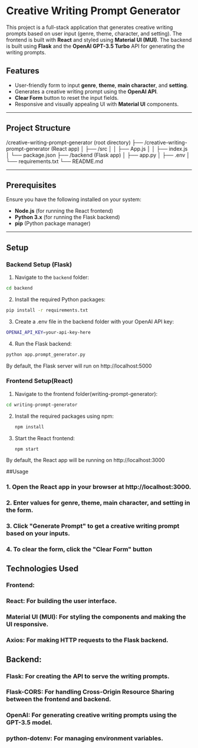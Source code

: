 # Creative Writing Prompt Generator

This project is a full-stack application that generates creative writing prompts based on user input (genre, theme, character, and setting). The frontend is built with **React** and styled using **Material UI (MUI)**. The backend is built using **Flask** and the **OpenAI GPT-3.5 Turbo** API for generating the writing prompts.

## Features
- User-friendly form to input **genre**, **theme**, **main character**, and **setting**.
- Generates a creative writing prompt using the **OpenAI API**.
- **Clear Form** button to reset the input fields.
- Responsive and visually appealing UI with **Material UI** components.

---

## Project Structure

/creative-writing-prompt-generator (root directory) ├── /creative-writing-prompt-generator (React app) │ ├── /src │ │ ├── App.js │ │ ├── index.js │ └── package.json ├── /backend (Flask app) │ ├── app.py │ ├── .env │ └── requirements.txt └── README.md

---

## Prerequisites

Ensure you have the following installed on your system:
- **Node.js** (for running the React frontend)
- **Python 3.x** (for running the Flask backend)
- **pip** (Python package manager)

---

## Setup

### Backend Setup (Flask)
1. Navigate to the `backend` folder:
```bash
cd backend
```

2. Install the required Python packages:
```bash
pip install -r requirements.txt
```
3. Create a .env file in the backend folder with your OpenAI API key:
```bash
OPENAI_API_KEY=your-api-key-here
```
4. Run the Flask backend:
```bash
python app.prompt_generator.py
```
By default, the Flask server will run on http://localhost:5000

### Frontend Setup(React)
1. Navigate to the frontend folder(writing-prompt-generator):
```bash
cd writing-prompt-generator
```

2. Install the required packages using npm:
   ```bash
   npm install
   ```
3. Start the React frontend:
   ```bash
   npm start
   ```
By default, the React app will be running on http://localhost:3000

##Usage

### 1. Open the React app in your browser at http://localhost:3000.
### 2. Enter values for genre, theme, main character, and setting in the form.
### 3. Click "Generate Prompt" to get a creative writing prompt based on your inputs.
### 4. To clear the form, click the "Clear Form" button

## Technologies Used
### Frontend:
  ### React: For building the user interface.
  ### Material UI (MUI): For styling the components and making the UI responsive.
  ### Axios: For making HTTP requests to the Flask backend.
  
## Backend:
  ### Flask: For creating the API to serve the writing prompts.
  ### Flask-CORS: For handling Cross-Origin Resource Sharing between the frontend and backend.
  ### OpenAI: For generating creative writing prompts using the GPT-3.5 model.
  ### python-dotenv: For managing environment variables.


  
